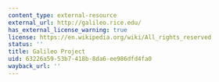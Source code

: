 ```yaml
---
content_type: external-resource
external_url: http://galileo.rice.edu/
has_external_license_warning: true
license: https://en.wikipedia.org/wiki/All_rights_reserved
status: ''
title: Galileo Project
uid: 63226a59-53b7-418b-8da6-ee986dfd4fa0
wayback_url: ''
---
```

